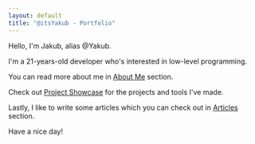 ```yaml
---
layout: default
title: "@itsYakub - Portfolio"
---
```

Hello, I'm Jakub, alias @Yakub.

I'm a 21-years-old developer who's interested in low-level programming.

You can read more about me in [About Me](/about.html) section.

Check out [Project Showcase](/showcase.html) for the projects and tools I've made.

Lastly, I like to write some articles which you can check out in [Articles](/articles.html) section.

Have a nice day!
